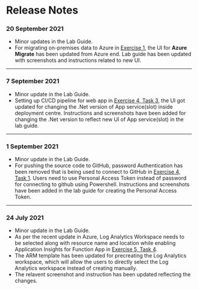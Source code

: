 # Release Notes

### 20 September 2021
  - Minor updates in the Lab Guide.
  - For migrating on-premises data to Azure in [Exercise 1](https://github.com/CloudLabs-MCW/MCW-App-modernization/blob/stage/Hands-on%20lab/HOL%20step-by-step%20-%20App%20modernization_05.md), the UI for **Azure Migrate** has been updated from Azure end. Lab guide has been updated with screenshots and instructions related to new UI.
-----------------
### 7 September 2021
  - Minor update in the Lab Guide.
  - Setting up CI/CD pipeline for web app in [Exercise 4, Task 3](https://github.com/CloudLabs-MCW/MCW-App-modernization/blob/stage/Hands-on%20lab/HOL%20step-by-step%20-%20App%20modernization_08.md), the UI got updated for changing the .Net version of App service(slot) inside deployment centre. Instructions and screenshots have been added for changing the .Net version to reflect new UI of App service(slot) in the lab guide.

------------
### 1 September 2021
  - Minor update in the Lab Guide.
  - For pushing the source code to GitHub, password Authentication has been removed that is being used to connect to GitHub in [Exercise 4, Task 1](https://github.com/CloudLabs-MCW/MCW-App-modernization/blob/stage/Hands-on%20lab/HOL%20step-by-step%20-%20App%20modernization_08.md). Users need to use Personal Access Token instead of password for connecting to github using Powershell. Instructions and screenshots have been added in the lab guide for creating the Personal Access Token. 

------------

### 24 July 2021
  - Minor update in the Lab Guide.
  - As per the recent update in Azure, Log Analytics Workspace needs to be selected along with resource name and location while enabling Application Insights for Function App in [Exercise 5, Task 4](https://github.com/CloudLabs-MCW/MCW-App-modernization/blob/stage/Hands-on%20lab/HOL%20step-by-step%20-%20App%20modernization_09.md). 
  - The ARM template has been updated for precreating the Log Analytics workspace, which will allow the users to directly select the Log Analytics workspace instead of creating manually. 
  - The relavent screenshot and instruction has been updated reflecting the changes. 
